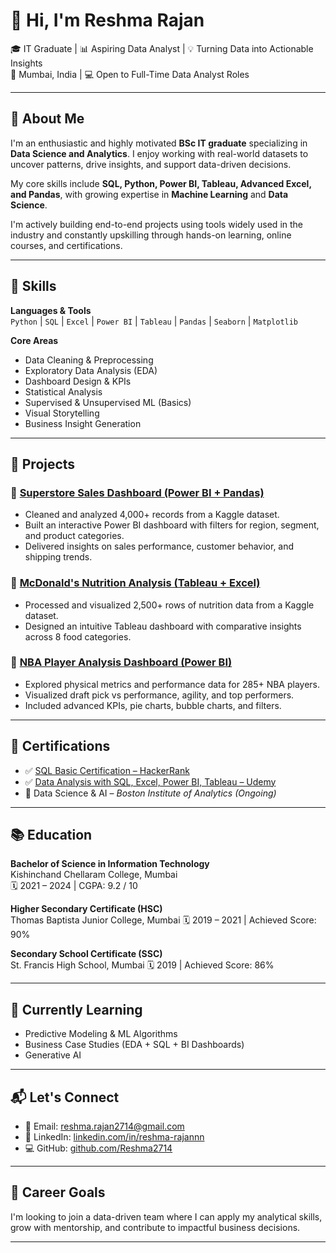 # 👋 Hi, I'm Reshma Rajan

🎓 IT Graduate | 📊 Aspiring Data Analyst | 💡 Turning Data into Actionable Insights  
📍 Mumbai, India | 💻 Open to Full-Time Data Analyst Roles

---

## 🧠 About Me

I'm an enthusiastic and highly motivated **BSc IT graduate** specializing in **Data Science and Analytics**. I enjoy working with real-world datasets to uncover patterns, drive insights, and support data-driven decisions.

My core skills include **SQL, Python, Power BI, Tableau, Advanced Excel, and Pandas**, with growing expertise in **Machine Learning** and **Data Science**.

I'm actively building end-to-end projects using tools widely used in the industry and constantly upskilling through hands-on learning, online courses, and certifications.

---

## 🚀 Skills

**Languages & Tools**  
`Python` | `SQL` | `Excel` | `Power BI` | `Tableau` | `Pandas` | `Seaborn` | `Matplotlib`

**Core Areas**  
- Data Cleaning & Preprocessing  
- Exploratory Data Analysis (EDA)  
- Dashboard Design & KPIs  
- Statistical Analysis  
- Supervised & Unsupervised ML (Basics)  
- Visual Storytelling  
- Business Insight Generation

---

## 📁 Projects

### 🔹 [Superstore Sales Dashboard (Power BI + Pandas)](https://github.com/Reshma2714/SuperStore-Sales)
- Cleaned and analyzed 4,000+ records from a Kaggle dataset.
- Built an interactive Power BI dashboard with filters for region, segment, and product categories.
- Delivered insights on sales performance, customer behavior, and shipping trends.

### 🔹 [McDonald's Nutrition Analysis (Tableau + Excel)](https://github.com/Reshma2714/McD-Nutrition-Facts)
- Processed and visualized 2,500+ rows of nutrition data from a Kaggle dataset.
- Designed an intuitive Tableau dashboard with comparative insights across 8 food categories.

### 🔹 [NBA Player Analysis Dashboard (Power BI)](https://github.com/your-nba-project-link)
- Explored physical metrics and performance data for 285+ NBA players.
- Visualized draft pick vs performance, agility, and top performers.
- Included advanced KPIs, pie charts, bubble charts, and filters.

---

## 📜 Certifications

- ✅ [SQL Basic Certification – HackerRank](https://www.hackerrank.com/certificates/iframe/723cbc553a4c)
- ✅ [Data Analysis with SQL, Excel, Power BI, Tableau – Udemy](https://drive.google.com/file/d/1fxVW3HTIbgRMEWogAILDuosjvbd4XO7U/view)
- 🧠 Data Science & AI – *Boston Institute of Analytics (Ongoing)*

---

## 📚 Education

**Bachelor of Science in Information Technology**  
Kishinchand Chellaram College, Mumbai  
🗓️ 2021 – 2024 | CGPA: 9.2 / 10

**Higher Secondary Certificate (HSC)**  
Thomas Baptista Junior College, Mumbai 
🗓️ 2019 – 2021 | Achieved Score: 90%

**Secondary School Certificate (SSC)**  
St. Francis High School, Mumbai
🗓️ 2019 | Achieved Score: 86%

---

## 🧩 Currently Learning

- Predictive Modeling & ML Algorithms  
- Business Case Studies (EDA + SQL + BI Dashboards)
- Generative AI

---

## 📬 Let's Connect

- 📧 Email: [reshma.rajan2714@gmail.com](mailto:reshma.rajan2714@gmail.com)  
- 🔗 LinkedIn: [linkedin.com/in/reshma-rajannn](https://www.linkedin.com/in/reshma-rajannn)  
- 💻 GitHub: [github.com/Reshma2714](https://github.com/Reshma2714)

---

## 🎯 Career Goals

I'm looking to join a data-driven team where I can apply my analytical skills, grow with mentorship, and contribute to impactful business decisions.

---

